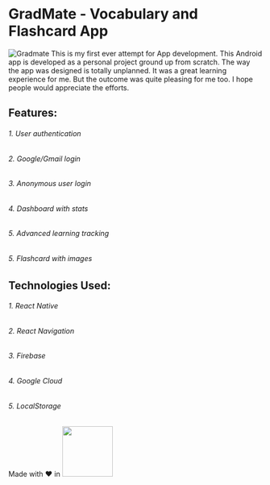 # GradMate - Vocabulary and Flashcard App
![Gradmate](https://user-images.githubusercontent.com/43669876/154943095-f1c1f255-ef6c-4f38-91ae-29a0bd4a537b.jpg)
 This is my first ever attempt for App development. This Android app is developed as a personal project ground up from scratch. The way the app was designed is totally unplanned. It was a great learning experience for me. But the outcome was quite pleasing for me too. I hope people would appreciate the efforts.
  ## Features:
 ###### 1. User authentication
 ###### 2. Google/Gmail login
 ###### 3. Anonymous user login
 ###### 4. Dashboard with stats
 ###### 5. Advanced learning tracking
 ###### 5. Flashcard with images
 ## Technologies Used:
 ###### 1. React Native
 ###### 2. React Navigation
 ###### 3. Firebase
 ###### 4. Google Cloud
 ###### 5. LocalStorage


 Made with ❤️ in <img src="https://user-images.githubusercontent.com/43669876/154946585-49fa9bf4-84bb-4bbe-8ac7-dced542a8e15.png" width="100" height="100">



